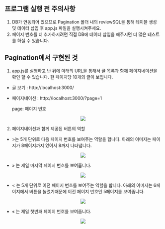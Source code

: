 ## 프로그램 실행 전 주의사항
1. DB가 연동되어 있으므로 Pagination 폴더 내의 reviewSQL을 통해 테이블 생성 및 데이터 삽입 후 app.js 파일을 실행시켜주세요.
2. 페이지 번호를 더 추가하시려면 직접 DB에 데이터 삽입을 해주시면 더 많은 테스트를 하실 수 있습니다.

## Pagination에서 구현된 것
1. app.js를 실행하고 난 뒤에 아래의 URL을 통해서 글 목록과 함께 페이지네이션을 확인 할 수 있습니다. 한 페이지당 10개의 글이 보입니다.
  - 글 보기 : http://localhost:3000/
  - 페이지네이션 : http://localhost:3000/?page=1
  
      page: 페이지 번호
 <p align="center"><img src="https://devdata201907.s3.ap-northeast-2.amazonaws.com/markdown/pagination/all.png"></p>
 
 2. 페이지네이션과 함께 제공된 버튼의 역할
  - &gt;는 5개 단위로 다음 페이지 번호를 보여주는 역할을 합니다. 아래의 이미지는 페이지가 8페이지까지 있어서 8까지 나타냅니다.
   <p align="center"><img src="https://devdata201907.s3.ap-northeast-2.amazonaws.com/markdown/pagination/next.png" ></p>
   
  - &raquo; 는 제일 마지막 페이지 번호를 보여줍니다.
   <p align="center"><img src="https://devdata201907.s3.ap-northeast-2.amazonaws.com/markdown/pagination/end.png"></p>
   
  - &lt; 는 5개 단위로 이전 페이지 번호를 보여주는 역할을 합니다. 아래의 이미지는 6페이지에서 버튼을 눌렀기때문에 이전 페이지 번호인 5페이지를 보여줍니다.
   <p align="center"><img src="https://devdata201907.s3.ap-northeast-2.amazonaws.com/markdown/pagination/prev.png"></p>
   
  - &laquo; 는 제일 첫번째 페이지 번호를 보여줍니다.
   <p align="center"><img src="https://devdata201907.s3.ap-northeast-2.amazonaws.com/markdown/pagination/first.png"></p>
